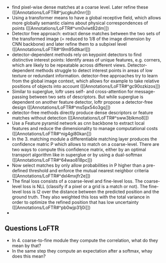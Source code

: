 - find pixel-wise dense matches at a coarse level. Later refine these ([[Annotations/LoFTR#^jucgkuh0nrr]])
- Using a transformer means to have a global receptive field, which allows more globally semantic claims about physical correspondences of points ([[Annotations/LoFTR#^vm0viwt82dm]])
- Detector free approach: extract dense matches between the two sets of the transformed image (=  reduced to 1/8 of the image dimension by CNN backbone) and later refine them to a subpixel level ([[Annotations/LoFTR#^l9m95dtkarl]])
- detector-dependent methods rely on keypoint detectors to find distinctive interest points: Identify areas of unique features, e.g. corners, which are likely to be repeatable across different views. Detector-dependent methods struggle to detect interest points in areas of low texture or redundant information. detector-free approaches try to learn from the global image context, which allows for example to take relative positions of objects into account ([[Annotations/LoFTR#^gc90ozkizos]])
- Similar to superglue, loftr uses self- and cross-attention for message-passing between two sets of descriptors. But while superglue is dependent on another feature detector, loftr propose a detector-free design ([[Annotations/LoFTR#^ms5px54o3gq]])
- detector-free methods directly produce dense descriptors or feature matches without detection ([[Annotations/LoFTR#^sww3blkmo8]])
- Use a Feature pyramid network as cnn backbone to extract local features and reduce the dimensionality to manage computational costs ([[Annotations/LoFTR#^nig4gi80kan]])
- In the 3. matching module a differentiable matching layer produces the confidence matric P which allows to match on a coarse-level. There are two ways to compute this confidence matrix, either by an optimal transport algorithm like in superglue or by using a dual-softmax ([[Annotations/LoFTR#^64wao818pc]])
- Now select matches by only allow probabilities in P higher than a pre-defined threshold and enforce the mutual nearest neighbor criteria ([[Annotations/LoFTR#^dxl4mxjfr2e]])
- The final loss consists of a coarse-level and fine-level loss. The coarse-level loss is NLL (classify if a pixel or a grid is a match or not). The fine-level loss is l2 over the distance between the predicted position and the ground truth. They also weighted this loss with the total variance in order to optimize the refined position that has low uncertainty ([[Annotations/LoFTR#^pb0wjp31j0i]])
- 



## Questions LoFTR
- In 4. coarse-to-fine module they compute the correlation, what do they mean by that?
- In the same step they compute an expectation after a softmax, whay does this mean?
